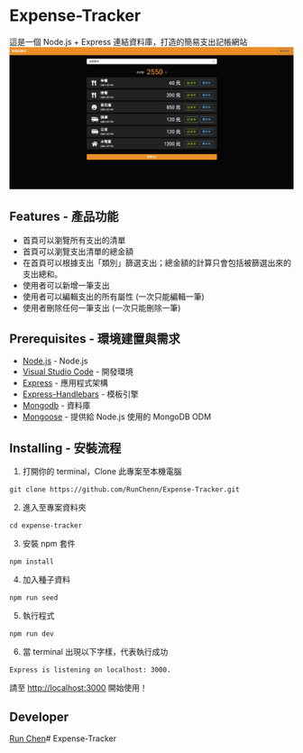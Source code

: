 # Expense-Tracker
這是一個 Node.js + Express 連結資料庫，打造的簡易支出記帳網站
![image](https://github.com/RunChenn/Expense-Tracker/blob/main/expense-tracker.png)

## Features - 產品功能
- 首頁可以瀏覽所有支出的清單
- 首頁可以瀏覽支出清單的總金額
- 在首頁可以根據支出「類別」篩選支出；總金額的計算只會包括被篩選出來的支出總和。
- 使用者可以新增一筆支出
- 使用者可以編輯支出的所有屬性 (一次只能編輯一筆)
- 使用者刪除任何一筆支出 (一次只能刪除一筆)

## Prerequisites - 環境建置與需求
- [Node.js](https://nodejs.org/en/) - Node.js
- [Visual Studio Code](https://visualstudio.microsoft.com/zh-hant/) - 開發環境
- [Express](https://github.com/Eason0in/Restaurant-CRUD) - 應用程式架構
- [Express-Handlebars](https://www.npmjs.com/package/express-handlebars) - 模板引擎
- [Mongodb](https://www.mongodb.com/) - 資料庫
- [Mongoose](https://github.com/Automattic/mongoose) - 提供給 Node.js 使用的 MongoDB ODM

## Installing - 安裝流程
1. 打開你的 terminal，Clone 此專案至本機電腦

```
git clone https://github.com/RunChenn/Expense-Tracker.git
```

2. 進入至專案資料夾

```
cd expense-tracker
```

3. 安裝 npm 套件

```
npm install
```

4. 加入種子資料

```
npm run seed
```

5. 執行程式

```
npm run dev
```

6. 當 terminal 出現以下字樣，代表執行成功

```
Express is listening on localhost: 3000.
```

請至 [http://localhost:3000](http://localhost:3000) 開始使用！

## Developer
[Run Chen](https://github.com/RunChenn)# Expense-Tracker
